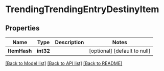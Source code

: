 # TrendingTrendingEntryDestinyItem

## Properties
Name | Type | Description | Notes
------------ | ------------- | ------------- | -------------
**ItemHash** | **int32** |  | [optional] [default to null]

[[Back to Model list]](../README.md#documentation-for-models) [[Back to API list]](../README.md#documentation-for-api-endpoints) [[Back to README]](../README.md)


